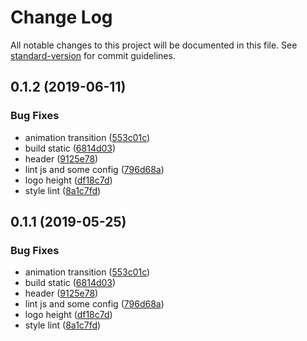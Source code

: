 # Change Log

All notable changes to this project will be documented in this file. See [standard-version](https://github.com/conventional-changelog/standard-version) for commit guidelines.

<a name="0.1.2"></a>
## 0.1.2 (2019-06-11)


### Bug Fixes

* animation transition ([553c01c](https://github.com/mikqi/new-blog/commit/553c01c))
* build static ([6814d03](https://github.com/mikqi/new-blog/commit/6814d03))
* header ([9125e78](https://github.com/mikqi/new-blog/commit/9125e78))
* lint js and some config ([796d68a](https://github.com/mikqi/new-blog/commit/796d68a))
* logo height ([df18c7d](https://github.com/mikqi/new-blog/commit/df18c7d))
* style lint ([8a1c7fd](https://github.com/mikqi/new-blog/commit/8a1c7fd))



<a name="0.1.1"></a>
## 0.1.1 (2019-05-25)


### Bug Fixes

* animation transition ([553c01c](https://github.com/mikqi/new-blog/commit/553c01c))
* build static ([6814d03](https://github.com/mikqi/new-blog/commit/6814d03))
* header ([9125e78](https://github.com/mikqi/new-blog/commit/9125e78))
* lint js and some config ([796d68a](https://github.com/mikqi/new-blog/commit/796d68a))
* logo height ([df18c7d](https://github.com/mikqi/new-blog/commit/df18c7d))
* style lint ([8a1c7fd](https://github.com/mikqi/new-blog/commit/8a1c7fd))
